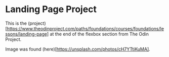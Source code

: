 # Landing Page Project
This is the (project)[https://www.theodinproject.com/paths/foundations/courses/foundations/lessons/landing-page] at the end of the flexbox section from The Odin Project. 

Image was found (here)[https://unsplash.com/photos/cH7YTtiKuMA].